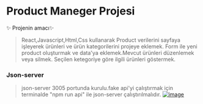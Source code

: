 # Product Maneger Projesi


✨ Projenin amacı✨


>React,Javascript,Html,Css kullanarak Product verilerini sayfaya işleyerek ürünleri ve ürün kategorilerini projeye eklemek.
Form ile yeni product oluşturmak ve data'ya eklemek.Mevcut ürünleri düzenlemek veya silmek.
Seçilen ketegoriye göre ilgili ürünleri göstermek.
### Json-server
> json-server 3005 portunda kurulu.fake api'yi çalıştırmak için terminalde "npm run api" ile json-server çalıştırılmalıdır.
[![image](https://r.resimlink.com/DHL_-rdCvI.jpg)](https://resimlink.com/DHL_-rdCvI)

